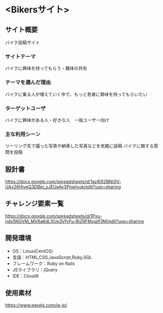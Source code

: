 # <Bikersサイト>

## サイト概要
バイク投稿サイト

### サイトテーマ
バイクに興味を持ってもらう・趣味の共有

### テーマを選んだ理由
バイクに乗る人が増えていく中で、もっと若者に興味を持ってもらいたい

### ターゲットユーザ
バイクに興味がある人・好きな人　一般ユーザー向け

### 主な利用シーン
ツーリング先で撮った写真や納車した写真などを気軽に投稿
バイクに関する質問を投稿

## 設計書
https://docs.google.com/spreadsheets/d/1azjE62BNOlV-UAx26HiveQ3DBej_sJEUeAv3Pnwlvuk/edit?usp=sharing

## チャレンジ要素一覧
https://docs.google.com/spreadsheets/d/1Pxu-nds5NGVM_MV6a6dLXUe3VfvFu-RjZRFMxgjlf3M/edit?usp=sharing

## 開発環境
- OS：Linux(CentOS)
- 言語：HTML,CSS,JavaScript,Ruby,SQL
- フレームワーク：Ruby on Rails
- JSライブラリ：jQuery
- IDE：Cloud9

## 使用素材
https://www.pexels.com/ja-jp/

